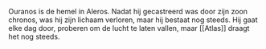 Ouranos is de hemel in Aleros. Nadat hij gecastreerd was door zijn zoon chronos, was hij zijn lichaam verloren, maar hij bestaat nog steeds. Hij gaat elke dag door, proberen om de lucht te laten vallen, maar [[Atlas]] draagt het nog steeds.